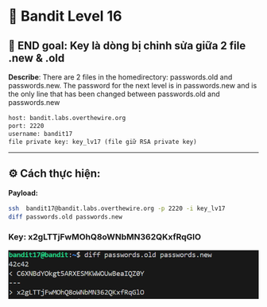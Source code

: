 # 🎯 Bandit Level 16

## 📌 END goal: Key là dòng bị chỉnh sửa giữa 2 file .new & .old
**Describe**: There are 2 files in the homedirectory: passwords.old and passwords.new. The password for the next level is in passwords.new and is the only line that has been changed between passwords.old and passwords.new

```
host: bandit.labs.overthewire.org
port: 2220
username: bandit17
file private key: key_lv17 (file giữ RSA private key)

```
---

## ⚙️ Cách thực hiện:
**Payload:**
```bash
ssh  bandit17@bandit.labs.overthewire.org -p 2220 -i key_lv17
diff passwords.old passwords.new
```

### Key: x2gLTTjFwMOhQ8oWNbMN362QKxfRqGlO 

![alt text](./image/Level17.png)

